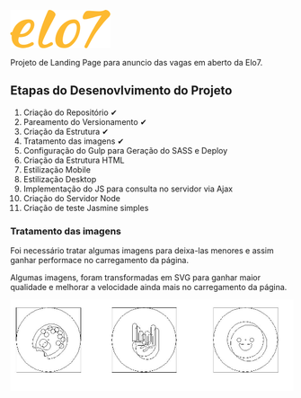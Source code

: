 ![Elo7](./client/src/assets/images/logo-elo7.svg)

Projeto de Landing Page para anuncio das vagas em aberto da Elo7.



## Etapas do Desenovlvimento do Projeto

1. Criação do Repositório ✔
2. Pareamento do Versionamento ✔
3. Criação da Estrutura ✔
4. Tratamento das imagens ✔
5. Configuração do Gulp para Geração do SASS e Deploy
6. Criação da Estrutura HTML
7. Estilização Mobile
8. Estilização Desktop
9. Implementação do JS para consulta no servidor via Ajax
10. Criação do Servidor Node
11. Criação de teste Jasmine simples


### Tratamento das imagens
Foi necessário tratar algumas imagens para deixa-las menores e assim ganhar performace no carregamento da página.

Algumas imagens, foram transformadas em SVG para ganhar maior qualidade e melhorar a velocidade ainda mais no carregamento da página.


![atividades](./doc/outline-icones.jpg)